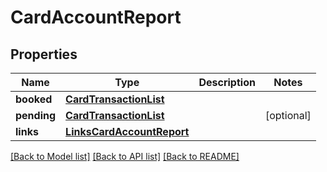 # CardAccountReport

## Properties
Name | Type | Description | Notes
------------ | ------------- | ------------- | -------------
**booked** | [**CardTransactionList**](CardTransactionList.md) |  | 
**pending** | [**CardTransactionList**](CardTransactionList.md) |  | [optional] 
**links** | [**LinksCardAccountReport**](LinksCardAccountReport.md) |  | 

[[Back to Model list]](../README.md#documentation-for-models) [[Back to API list]](../README.md#documentation-for-api-endpoints) [[Back to README]](../README.md)

